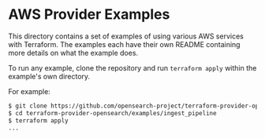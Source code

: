 # AWS Provider Examples

This directory contains a set of examples of using various AWS services with
Terraform. The examples each have their own README containing more details
on what the example does.

To run any example, clone the repository and run `terraform apply` within
the example's own directory.

For example:

```sh
$ git clone https://github.com/opensearch-project/terraform-provider-opensearch
$ cd terraform-provider-opensearch/examples/ingest_pipeline
$ terraform apply
...
```
